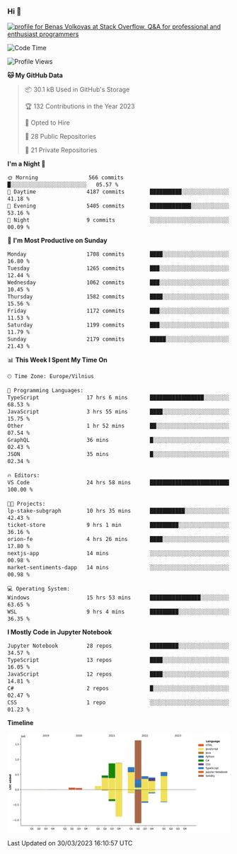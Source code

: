### Hi 👋
<a href="https://stackoverflow.com/users/14954249/benas-volkovas"><img src="https://stackoverflow.com/users/flair/14954249.png?theme=dark" width="208" height="58" alt="profile for Benas Volkovas at Stack Overflow, Q&amp;A for professional and enthusiast programmers" title="profile for Benas Volkovas at Stack Overflow, Q&amp;A for professional and enthusiast programmers"></a>

<!--START_SECTION:waka-->
![Code Time](http://img.shields.io/badge/Code%20Time-1%2C381%20hrs%2051%20mins-blue)

![Profile Views](http://img.shields.io/badge/Profile%20Views-0-blue)

**🐱 My GitHub Data** 

> 📦 30.1 kB Used in GitHub's Storage 
 > 
> 🏆 132 Contributions in the Year 2023
 > 
> 💼 Opted to Hire
 > 
> 📜 28 Public Repositories 
 > 
> 🔑 21 Private Repositories 
 > 
**I'm a Night 🦉** 

```text
🌞 Morning                566 commits         █░░░░░░░░░░░░░░░░░░░░░░░░   05.57 % 
🌆 Daytime                4187 commits        ██████████░░░░░░░░░░░░░░░   41.18 % 
🌃 Evening                5405 commits        █████████████░░░░░░░░░░░░   53.16 % 
🌙 Night                  9 commits           ░░░░░░░░░░░░░░░░░░░░░░░░░   00.09 % 
```
📅 **I'm Most Productive on Sunday** 

```text
Monday                   1708 commits        ████░░░░░░░░░░░░░░░░░░░░░   16.80 % 
Tuesday                  1265 commits        ███░░░░░░░░░░░░░░░░░░░░░░   12.44 % 
Wednesday                1062 commits        ███░░░░░░░░░░░░░░░░░░░░░░   10.45 % 
Thursday                 1582 commits        ████░░░░░░░░░░░░░░░░░░░░░   15.56 % 
Friday                   1172 commits        ███░░░░░░░░░░░░░░░░░░░░░░   11.53 % 
Saturday                 1199 commits        ███░░░░░░░░░░░░░░░░░░░░░░   11.79 % 
Sunday                   2179 commits        █████░░░░░░░░░░░░░░░░░░░░   21.43 % 
```


📊 **This Week I Spent My Time On** 

```text
🕑︎ Time Zone: Europe/Vilnius

💬 Programming Languages: 
TypeScript               17 hrs 6 mins       █████████████████░░░░░░░░   68.53 % 
JavaScript               3 hrs 55 mins       ████░░░░░░░░░░░░░░░░░░░░░   15.75 % 
Other                    1 hr 52 mins        ██░░░░░░░░░░░░░░░░░░░░░░░   07.54 % 
GraphQL                  36 mins             █░░░░░░░░░░░░░░░░░░░░░░░░   02.43 % 
JSON                     35 mins             █░░░░░░░░░░░░░░░░░░░░░░░░   02.34 % 

🔥 Editors: 
VS Code                  24 hrs 58 mins      █████████████████████████   100.00 % 

🐱‍💻 Projects: 
lp-stake-subgraph        10 hrs 35 mins      ███████████░░░░░░░░░░░░░░   42.43 % 
ticket-store             9 hrs 1 min         █████████░░░░░░░░░░░░░░░░   36.16 % 
orion-fe                 4 hrs 26 mins       ████░░░░░░░░░░░░░░░░░░░░░   17.80 % 
nextjs-app               14 mins             ░░░░░░░░░░░░░░░░░░░░░░░░░   00.98 % 
market-sentiments-dapp   14 mins             ░░░░░░░░░░░░░░░░░░░░░░░░░   00.98 % 

💻 Operating System: 
Windows                  15 hrs 53 mins      ████████████████░░░░░░░░░   63.65 % 
WSL                      9 hrs 4 mins        █████████░░░░░░░░░░░░░░░░   36.35 % 
```

**I Mostly Code in Jupyter Notebook** 

```text
Jupyter Notebook         28 repos            █████████░░░░░░░░░░░░░░░░   34.57 % 
TypeScript               13 repos            ████░░░░░░░░░░░░░░░░░░░░░   16.05 % 
JavaScript               12 repos            ████░░░░░░░░░░░░░░░░░░░░░   14.81 % 
C#                       2 repos             █░░░░░░░░░░░░░░░░░░░░░░░░   02.47 % 
CSS                      1 repo              ░░░░░░░░░░░░░░░░░░░░░░░░░   01.23 % 
```



**Timeline**

![Lines of Code chart](https://raw.githubusercontent.com/BenasVolkovas/BenasVolkovas/main/assets/bar_graph.png)


 Last Updated on 30/03/2023 16:10:57 UTC
<!--END_SECTION:waka-->
